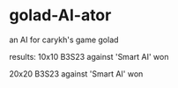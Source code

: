 # golad-AI-ator
an AI for carykh's game golad

results:
10x10 B3S23 against 'Smart AI' won

20x20 B3S23 against 'Smart AI' won
